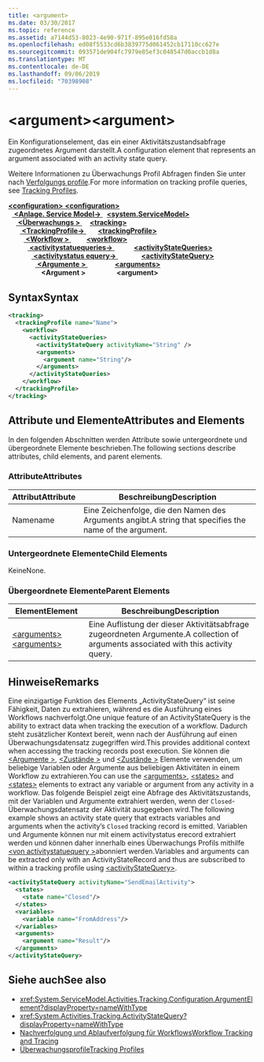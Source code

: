 ```yaml
---
title: <argument>
ms.date: 03/30/2017
ms.topic: reference
ms.assetid: a7144d53-8023-4e90-971f-895e016fd58a
ms.openlocfilehash: ed08f5533cd6b3839775d061452cb17110cc627e
ms.sourcegitcommit: 093571de904fc7979e85ef3c048547d0accb1d8a
ms.translationtype: MT
ms.contentlocale: de-DE
ms.lasthandoff: 09/06/2019
ms.locfileid: "70398908"
---
```

# <a name="argument"></a><span data-ttu-id="0d02f-101">\<argument></span><span class="sxs-lookup"><span data-stu-id="0d02f-101">\<argument></span></span>
<span data-ttu-id="0d02f-102">Ein Konfigurationselement, das ein einer Aktivitätszustandsabfrage zugeordnetes Argument darstellt.</span><span class="sxs-lookup"><span data-stu-id="0d02f-102">A configuration element that represents an argument associated with an activity state query.</span></span>  
  
 <span data-ttu-id="0d02f-103">Weitere Informationen zu Überwachungs Profil Abfragen finden Sie unter nach [Verfolgungs profile](../../../windows-workflow-foundation/tracking-profiles.md).</span><span class="sxs-lookup"><span data-stu-id="0d02f-103">For more information on tracking profile queries, see [Tracking Profiles](../../../windows-workflow-foundation/tracking-profiles.md).</span></span>  
  
<span data-ttu-id="0d02f-104">[ **\<configuration>** ](../configuration-element.md)</span><span class="sxs-lookup"><span data-stu-id="0d02f-104">[**\<configuration>**](../configuration-element.md)</span></span>\
<span data-ttu-id="0d02f-105">&nbsp;&nbsp;[ **\<Anlage. Service Model->** ](system-servicemodel-of-workflow.md)</span><span class="sxs-lookup"><span data-stu-id="0d02f-105">&nbsp;&nbsp;[**\<system.ServiceModel>**](system-servicemodel-of-workflow.md)</span></span>\
<span data-ttu-id="0d02f-106">&nbsp;&nbsp;&nbsp;&nbsp;[ **\<Überwachungs >** ](tracking.md)</span><span class="sxs-lookup"><span data-stu-id="0d02f-106">&nbsp;&nbsp;&nbsp;&nbsp;[**\<tracking>**](tracking.md)</span></span>\
<span data-ttu-id="0d02f-107">&nbsp;&nbsp;&nbsp;&nbsp;&nbsp;&nbsp;[ **\<TrackingProfile->** ](trackingprofile.md)</span><span class="sxs-lookup"><span data-stu-id="0d02f-107">&nbsp;&nbsp;&nbsp;&nbsp;&nbsp;&nbsp;[**\<trackingProfile>**](trackingprofile.md)</span></span>\
<span data-ttu-id="0d02f-108">&nbsp;&nbsp;&nbsp;&nbsp;&nbsp;&nbsp;&nbsp;&nbsp;[ **\<Workflow >** ](workflow.md)</span><span class="sxs-lookup"><span data-stu-id="0d02f-108">&nbsp;&nbsp;&nbsp;&nbsp;&nbsp;&nbsp;&nbsp;&nbsp;[**\<workflow>**](workflow.md)</span></span>\
<span data-ttu-id="0d02f-109">&nbsp;&nbsp;&nbsp;&nbsp;&nbsp;&nbsp;&nbsp;&nbsp;&nbsp;&nbsp;[ **\<activitystatuequeries->** ](activitystatequeries.md)</span><span class="sxs-lookup"><span data-stu-id="0d02f-109">&nbsp;&nbsp;&nbsp;&nbsp;&nbsp;&nbsp;&nbsp;&nbsp;&nbsp;&nbsp;[**\<activityStateQueries>**](activitystatequeries.md)</span></span>\
<span data-ttu-id="0d02f-110">&nbsp;&nbsp;&nbsp;&nbsp;&nbsp;&nbsp;&nbsp;&nbsp;&nbsp;&nbsp;&nbsp;&nbsp;[ **\<activitystatus equery->** ](activitystatequery.md)</span><span class="sxs-lookup"><span data-stu-id="0d02f-110">&nbsp;&nbsp;&nbsp;&nbsp;&nbsp;&nbsp;&nbsp;&nbsp;&nbsp;&nbsp;&nbsp;&nbsp;[**\<activityStateQuery>**](activitystatequery.md)</span></span>\
<span data-ttu-id="0d02f-111">&nbsp;&nbsp;&nbsp;&nbsp;&nbsp;&nbsp;&nbsp;&nbsp;&nbsp;&nbsp;&nbsp;&nbsp;&nbsp;&nbsp;[ **\<Argumente >** ](arguments.md)</span><span class="sxs-lookup"><span data-stu-id="0d02f-111">&nbsp;&nbsp;&nbsp;&nbsp;&nbsp;&nbsp;&nbsp;&nbsp;&nbsp;&nbsp;&nbsp;&nbsp;&nbsp;&nbsp;[**\<arguments>**](arguments.md)</span></span>\
<span data-ttu-id="0d02f-112">&nbsp;&nbsp;&nbsp;&nbsp;&nbsp;&nbsp;&nbsp;&nbsp;&nbsp;&nbsp;&nbsp;&nbsp;&nbsp;&nbsp;&nbsp;&nbsp; **\<Argument >**</span><span class="sxs-lookup"><span data-stu-id="0d02f-112">&nbsp;&nbsp;&nbsp;&nbsp;&nbsp;&nbsp;&nbsp;&nbsp;&nbsp;&nbsp;&nbsp;&nbsp;&nbsp;&nbsp;&nbsp;&nbsp;**\<argument>**</span></span>  
  
## <a name="syntax"></a><span data-ttu-id="0d02f-113">Syntax</span><span class="sxs-lookup"><span data-stu-id="0d02f-113">Syntax</span></span>  
  
```xml
<tracking>
  <trackingProfile name="Name">
    <workflow>
      <activityStateQueries>
        <activityStateQuery activityName="String" />
        <arguments>
          <argument name="String"/>
        </arguments>
      </activityStateQueries>
    </workflow>
  </trackingProfile>
</tracking>  
```  
  
## <a name="attributes-and-elements"></a><span data-ttu-id="0d02f-114">Attribute und Elemente</span><span class="sxs-lookup"><span data-stu-id="0d02f-114">Attributes and Elements</span></span>  
 <span data-ttu-id="0d02f-115">In den folgenden Abschnitten werden Attribute sowie untergeordnete und übergeordnete Elemente beschrieben.</span><span class="sxs-lookup"><span data-stu-id="0d02f-115">The following sections describe attributes, child elements, and parent elements.</span></span>  
  
### <a name="attributes"></a><span data-ttu-id="0d02f-116">Attribute</span><span class="sxs-lookup"><span data-stu-id="0d02f-116">Attributes</span></span>  
  
|<span data-ttu-id="0d02f-117">Attribut</span><span class="sxs-lookup"><span data-stu-id="0d02f-117">Attribute</span></span>|<span data-ttu-id="0d02f-118">Beschreibung</span><span class="sxs-lookup"><span data-stu-id="0d02f-118">Description</span></span>|  
|---------------|-----------------|  
|<span data-ttu-id="0d02f-119">Name</span><span class="sxs-lookup"><span data-stu-id="0d02f-119">name</span></span>|<span data-ttu-id="0d02f-120">Eine Zeichenfolge, die den Namen des Arguments angibt.</span><span class="sxs-lookup"><span data-stu-id="0d02f-120">A string that specifies the name of the argument.</span></span>|  
  
### <a name="child-elements"></a><span data-ttu-id="0d02f-121">Untergeordnete Elemente</span><span class="sxs-lookup"><span data-stu-id="0d02f-121">Child Elements</span></span>  
 <span data-ttu-id="0d02f-122">Keine</span><span class="sxs-lookup"><span data-stu-id="0d02f-122">None.</span></span>  
  
### <a name="parent-elements"></a><span data-ttu-id="0d02f-123">Übergeordnete Elemente</span><span class="sxs-lookup"><span data-stu-id="0d02f-123">Parent Elements</span></span>  
  
|<span data-ttu-id="0d02f-124">Element</span><span class="sxs-lookup"><span data-stu-id="0d02f-124">Element</span></span>|<span data-ttu-id="0d02f-125">Beschreibung</span><span class="sxs-lookup"><span data-stu-id="0d02f-125">Description</span></span>|  
|-------------|-----------------|  
|[<span data-ttu-id="0d02f-126">\<arguments></span><span class="sxs-lookup"><span data-stu-id="0d02f-126">\<arguments></span></span>](arguments.md)|<span data-ttu-id="0d02f-127">Eine Auflistung der dieser Aktivitätsabfrage zugeordneten Argumente.</span><span class="sxs-lookup"><span data-stu-id="0d02f-127">A collection of arguments associated with this activity query.</span></span>|  
  
## <a name="remarks"></a><span data-ttu-id="0d02f-128">Hinweise</span><span class="sxs-lookup"><span data-stu-id="0d02f-128">Remarks</span></span>  
 <span data-ttu-id="0d02f-129">Eine einzigartige Funktion des Elements „ActivityStateQuery“ ist seine Fähigkeit, Daten zu extrahieren, während es die Ausführung eines Workflows nachverfolgt.</span><span class="sxs-lookup"><span data-stu-id="0d02f-129">One unique feature of an ActivityStateQuery is the ability to extract data when tracking the execution of a workflow.</span></span> <span data-ttu-id="0d02f-130">Dadurch steht zusätzlicher Kontext bereit, wenn nach der Ausführung auf einen Überwachungsdatensatz zugegriffen wird.</span><span class="sxs-lookup"><span data-stu-id="0d02f-130">This provides additional context when accessing the tracking records post execution.</span></span> <span data-ttu-id="0d02f-131">Sie können die [ \<Argumente >](arguments.md), [ \<Zustände >](states.md) und [ \<Zustände >](states.md) Elemente verwenden, um beliebige Variablen oder Argumente aus beliebigen Aktivitäten in einem Workflow zu extrahieren.</span><span class="sxs-lookup"><span data-stu-id="0d02f-131">You can use the [\<arguments>](arguments.md), [\<states>](states.md) and [\<states>](states.md) elements to extract any variable or argument from any activity in a workflow.</span></span> <span data-ttu-id="0d02f-132">Das folgende Beispiel zeigt eine Abfrage des Aktivitätszustands, mit der Variablen und Argumente extrahiert werden, wenn der `Closed`-Überwachungsdatensatz der Aktivität ausgegeben wird.</span><span class="sxs-lookup"><span data-stu-id="0d02f-132">The following example shows an activity state query that extracts variables and arguments when the activity’s `Closed` tracking record is emitted.</span></span> <span data-ttu-id="0d02f-133">Variablen und Argumente können nur mit einem activitystatus erecord extrahiert werden und können daher innerhalb eines Überwachungs Profils mithilfe [ \<von activitystatuequery >](activitystatequery.md)abonniert werden.</span><span class="sxs-lookup"><span data-stu-id="0d02f-133">Variables and arguments can be extracted only with an ActivityStateRecord and thus are subscribed to within a tracking profile using [\<activityStateQuery>](activitystatequery.md).</span></span>  
  
```xml  
<activityStateQuery activityName="SendEmailActivity">  
  <states>  
    <state name="Closed"/>  
  </states>  
  <variables>  
    <variable name="FromAddress"/>  
  </variables>  
  <arguments>  
    <argument name="Result"/>  
  </arguments>  
</activityStateQuery>  
```  
  
## <a name="see-also"></a><span data-ttu-id="0d02f-134">Siehe auch</span><span class="sxs-lookup"><span data-stu-id="0d02f-134">See also</span></span>

- <xref:System.ServiceModel.Activities.Tracking.Configuration.ArgumentElement?displayProperty=nameWithType>
- <xref:System.Activities.Tracking.ActivityStateQuery?displayProperty=nameWithType>
- [<span data-ttu-id="0d02f-135">Nachverfolgung und Ablaufverfolgung für Workflows</span><span class="sxs-lookup"><span data-stu-id="0d02f-135">Workflow Tracking and Tracing</span></span>](../../../windows-workflow-foundation/workflow-tracking-and-tracing.md)
- [<span data-ttu-id="0d02f-136">Überwachungsprofile</span><span class="sxs-lookup"><span data-stu-id="0d02f-136">Tracking Profiles</span></span>](../../../windows-workflow-foundation/tracking-profiles.md)
